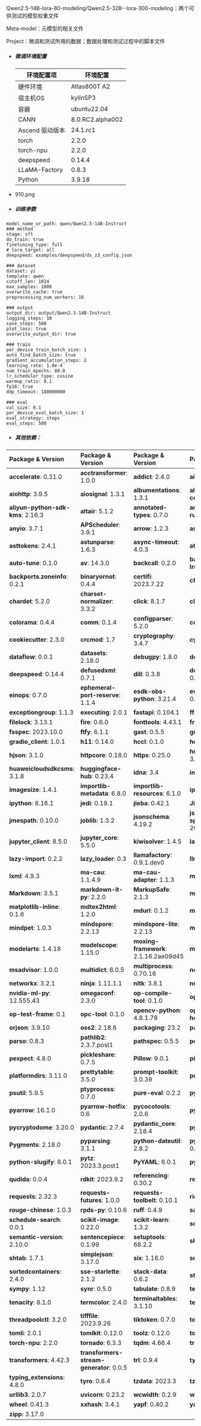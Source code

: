 Qwen2.5-14B-lora-80-modeling/Qwen2.5-32B--lora-300-modeling：两个可供测试的模型权重文件

Meta-model：元模型的相关文件

Project：微调和测试所用的数据；数据处理和测试过程中的脚本文件

- ##### 微调环境配置

  | 环境配置项      | 环境配置         |
  | --------------- | ---------------- |
  | 硬件环境        | Atlas800T A2     |
  | 宿主机OS        | kylinSP3         |
  | 容器            | ubuntu22.04      |
  | CANN            | 8.0.RC2.alpha002 |
  | Ascend 驱动版本 | 24.1.rc1         |
  | torch           | 2.2.0            |
  | torch-npu       | 2.2.0            |
  | deepspeed       | 0.14.4           |
  | LLaMA-Factory   | 0.8.3            |
  | Python          | 3.9.18           |

- 910.png

- ##### 训练参数

```
model_name_or_path: qwen/Qwen2.5-14B-Instruct
### method
stage: sft
do_train: true
finetuning_type: full
# lora_target: all
deepspeed: examples/deepspeed/ds_z3_config.json

### dataset
dataset: yi
template: qwen
cutoff_len: 1024
max_samples: 1000
overwrite_cache: true
preprocessing_num_workers: 16

### output
output_dir: output/Qwen2.5-14B-Instruct
logging_steps: 10
save_steps: 500
plot_loss: true
overwrite_output_dir: true

### train
per_device_train_batch_size: 1
auto_find_batch_size: true
gradient_accumulation_steps: 2
learning_rate: 1.0e-4
num_train_epochs: 80.0
lr_scheduler_type: cosine
warmup_ratio: 0.1
fp16: true
ddp_timeout: 180000000

### eval
val_size: 0.1
per_device_eval_batch_size: 1
eval_strategy: steps
eval_steps: 500
```

- ##### 其他依赖：

| Package & Version                 | Package & Version                        | Package & Version                     | Package & Version                        |
| :-------------------------------- | :--------------------------------------- | :------------------------------------ | :--------------------------------------- |
| **accelerate**: 0.31.0            | **acctransformer**: 1.0.0                | **addict**: 2.4.0                     | **aiofiles**: 23.2.1                     |
| **aiohttp**: 3.9.5                | **aiosignal**: 1.3.1                     | **albumentations**: 1.3.1             | **aliyun-python-sdk-core**: 2.15.1       |
| **aliyun-python-sdk-kms**: 2.16.3 | **altair**: 5.1.2                        | **annotated-types**: 0.7.0            | **antlr4-python3-runtime**: 4.9.3        |
| **anyio**: 3.7.1                  | **APScheduler**: 3.9.1                   | **arrow**: 1.2.3                      | **ascendebug**: 0.1.0                    |
| **asttokens**: 2.4.1              | **astunparse**: 1.6.3                    | **async-timeout**: 4.0.3              | **attrs**: 23.1.0                        |
| **auto-tune**: 0.1.0              | **av**: 14.3.0                           | **backcall**: 0.2.0                   | **backports.functools-lru-cache**: 1.6.5 |
| **backports.zoneinfo**: 0.2.1     | **binaryornot**: 0.4.4                   | **certifi**: 2023.7.22                | **cffi**: 1.15.1                         |
| **chardet**: 5.2.0                | **charset-normalizer**: 3.3.2            | **click**: 8.1.7                      | **cloudpickle**: 3.0.0                   |
| **colorama**: 0.4.4               | **comm**: 0.1.4                          | **configparser**: 5.2.0               | **contourpy**: 1.1.1                     |
| **cookiecutter**: 2.3.0           | **crcmod**: 1.7                          | **cryptography**: 3.4.7               | **cycler**: 0.12.1                       |
| **dataflow**: 0.0.1               | **datasets**: 2.18.0                     | **debugpy**: 1.8.0                    | **decorator**: 5.1.1                     |
| **deepspeed**: 0.14.4             | **defusedxml**: 0.7.1                    | **dill**: 0.3.8                       | **docstring_parser**: 0.16               |
| **einops**: 0.7.0                 | **ephemeral-port-reserve**: 1.1.4        | **esdk-obs-python**: 3.21.4           | **eval_type_backport**: 0.2.0            |
| **exceptiongroup**: 1.1.3         | **executing**: 2.0.1                     | **fastapi**: 0.104.1                  | **ffmpy**: 0.3.1                         |
| **filelock**: 3.13.1              | **fire**: 0.6.0                          | **fonttools**: 4.43.1                 | **frozenlist**: 1.4.1                    |
| **fsspec**: 2023.10.0             | **ftfy**: 6.1.1                          | **gast**: 0.5.5                       | **gradio**: 4.36.1                       |
| **gradio_client**: 1.0.1          | **h11**: 0.14.0                          | **hccl**: 0.1.0                       | **hccl-parser**: 0.1                     |
| **hjson**: 3.1.0                  | **httpcore**: 0.18.0                     | **httpx**: 0.25.0                     | **huaweicloudsdkcore**: 3.1.8            |
| **huaweicloudsdkcsms**: 3.1.8     | **huggingface-hub**: 0.23.4              | **idna**: 3.4                         | **imageio**: 2.31.6                      |
| **imagesize**: 1.4.1              | **importlib-metadata**: 6.8.0            | **importlib-resources**: 6.1.0        | **ipykernel**: 6.26.0                    |
| **ipython**: 8.16.1               | **jedi**: 0.19.1                         | **jieba**: 0.42.1                     | **Jinja2**: 3.1.2                        |
| **jmespath**: 0.10.0              | **joblib**: 1.3.2                        | **jsonschema**: 4.19.2                | **jsonschema-specifications**: 2023.7.1  |
| **jupyter_client**: 8.5.0         | **jupyter_core**: 5.5.0                  | **kiwisolver**: 1.4.5                 | **latex2mathml**: 3.76.0                 |
| **lazy-import**: 0.2.2            | **lazy_loader**: 0.3                     | **llamafactory**: 0.9.1.dev0          | **llm-engine**: 0.0.1                    |
| **lxml**: 4.9.3                   | **ma-cau**: 1.1.4.9                      | **ma-cau-adapter**: 1.1.3             | **ma-cli**: 1.2.1                        |
| **Markdown**: 3.5.1               | **markdown-it-py**: 2.2.0                | **MarkupSafe**: 2.1.3                 | **matplotlib**: 3.8.0                    |
| **matplotlib-inline**: 0.1.6      | **mdtex2html**: 1.2.0                    | **mdurl**: 0.1.2                      | **metrics**: 0.3.3                       |
| **mindpet**: 1.0.3                | **mindspore**: 2.2.13                    | **mindspore-lite**: 2.2.13            | **mock**: 4.0.3                          |
| **modelarts**: 1.4.18             | **modelscope**: 1.15.0                   | **moxing-framework**: 2.1.16.2ae09d45 | **mpmath**: 1.3.0                        |
| **msadvisor**: 1.0.0              | **multidict**: 6.0.5                     | **multiprocess**: 0.70.16             | **nest-asyncio**: 1.5.8                  |
| **networkx**: 3.2.1               | **ninja**: 1.11.1.1                      | **nltk**: 3.8.1                       | **numpy**: 1.26.1                        |
| **nvidia-ml-py**: 12.555.43       | **omegaconf**: 2.3.0                     | **op-compile-tool**: 0.1.0            | **op-gen**: 0.1                          |
| **op-test-frame**: 0.1            | **opc-tool**: 0.1.0                      | **opencv-python**: 4.8.1.78           | **opencv-python-headless**: 4.8.1.78     |
| **orjson**: 3.9.10                | **oss2**: 2.18.6                         | **packaging**: 23.2                   | **pandas**: 2.1.2                        |
| **parso**: 0.8.3                  | **pathlib2**: 2.3.7.post1                | **pathspec**: 0.5.5                   | **peft**: 0.11.1                         |
| **pexpect**: 4.8.0                | **pickleshare**: 0.7.5                   | **Pillow**: 9.0.1                     | **pip**: 23.3.1                          |
| **platformdirs**: 3.11.0          | **prettytable**: 3.5.0                   | **prompt-toolkit**: 3.0.39            | **protobuf**: 3.20.3                     |
| **psutil**: 5.9.5                 | **ptyprocess**: 0.7.0                    | **pure-eval**: 0.2.2                  | **py-cpuinfo**: 9.0.0                    |
| **pyarrow**: 16.1.0               | **pyarrow-hotfix**: 0.6                  | **pycocotools**: 2.0.6                | **pycparser**: 2.21                      |
| **pycryptodome**: 3.20.0          | **pydantic**: 2.7.4                      | **pydantic_core**: 2.18.4             | **pydub**: 0.25.1                        |
| **Pygments**: 2.18.0              | **pyparsing**: 3.1.1                     | **python-dateutil**: 2.8.2            | **python-multipart**: 0.0.9              |
| **python-slugify**: 8.0.1         | **pytz**: 2023.3.post1                   | **PyYAML**: 6.0.1                     | **pyzmq**: 25.1.1                        |
| **qudida**: 0.0.4                 | **rdkit**: 2023.9.2                      | **referencing**: 0.30.2               | **regex**: 2023.10.3                     |
| **requests**: 2.32.3              | **requests-futures**: 1.0.0              | **requests-toolbelt**: 0.10.1         | **rich**: 13.5.2                         |
| **rouge-chinese**: 1.0.3          | **rpds-py**: 0.10.6                      | **ruff**: 0.4.9                       | **safetensors**: 0.4.3                   |
| **schedule-search**: 0.0.1        | **scikit-image**: 0.22.0                 | **scikit-learn**: 1.3.2               | **scipy**: 1.11.3                        |
| **semantic-version**: 2.10.0      | **sentencepiece**: 0.1.99                | **setuptools**: 68.2.2                | **shellingham**: 1.5.4                   |
| **shtab**: 1.7.1                  | **simplejson**: 3.17.0                   | **six**: 1.16.0                       | **sniffio**: 1.3.0                       |
| **sortedcontainers**: 2.4.0       | **sse-starlette**: 2.1.2                 | **stack-data**: 0.6.2                 | **starlette**: 0.27.0                    |
| **sympy**: 1.12                   | **synr**: 0.5.0                          | **tabulate**: 0.8.9                   | **te**: 0.4.0                            |
| **tenacity**: 8.1.0               | **termcolor**: 2.4.0                     | **terminaltables**: 3.1.10            | **text-unidecode**: 1.3                  |
| **threadpoolctl**: 3.2.0          | **tifffile**: 2023.9.26                  | **tiktoken**: 0.7.0                   | **tokenizers**: 0.19.1                   |
| **tomli**: 2.0.1                  | **tomlkit**: 0.12.0                      | **toolz**: 0.12.0                     | **torch**: 2.2.0                         |
| **torch-npu**: 2.2.0              | **tornado**: 6.3.3                       | **tqdm**: 4.66.4                      | **traitlets**: 5.13.0                    |
| **transformers**: 4.42.3          | **transformers-stream-generator**: 0.0.5 | **trl**: 0.9.4                        | **typer**: 0.12.3                        |
| **typing_extensions**: 4.8.0      | **tyro**: 0.8.4                          | **tzdata**: 2023.3                    | **tzlocal**: 5.0.1                       |
| **urllib3**: 2.0.7                | **uvicorn**: 0.23.2                      | **wcwidth**: 0.2.9                    | **websockets**: 11.0.3                   |
| **wheel**: 0.41.3                 | **xxhash**: 3.4.1                        | **yapf**: 0.40.2                      | **yarl**: 1.9.4                          |
| **zipp**: 3.17.0                  |                                          |                                       |                                          |

